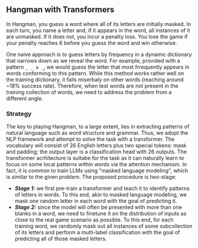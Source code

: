 ## Hangman with Transformers
In Hangman, you guess a word where all of its letters are initially masked. In each turn, you name a letter and,
if it appears in the word, all instances of it are unmasked. If it does not, you incur a penalty loss. You lose the game if
your penalty reaches 6 before you guess the word and win otherwise.

One naive approach is to guess letters by frequency in a dynamic dictionary that narrows down as we reveal the word. For example, provided with a pattern ```_ _ a _```, we would guess the letter that most frrequently appears in words conforming to this pattern. While this method works
rather well on the training dictionary, it fails miserbaly on other words (reaching around ~18% success rate). Therefore, when test words are not present in the training collection of words, we need to address the problem from a different angle.

### Strategy
The key to playing Hangman, to a large extent, lies in extracting patterns of natural language such as word structure and grammar. 
Thus, we adopt the NLP framework and attempt to solve the task with a transformer. The vocabulary will consist of 26 
English letters plus two special tokens: mask and padding; the output layer is a classification head with 26 outputs. The transformer
acrhitecture is suitabe for the task as it can naturally learn to focus on some local patterns within words via the attention mechanism.
In fact, it is common to train LLMs using "masked language modeling", which is similar to the given problem. The proposed procedure
is two-stage:
- ***Stage 1:*** we first pre-train a transformer and teach it to identify patterns of letters in words. To this end, akin to masked language 
modeling, we mask *one* random letter in each word with the goal of predicting it.
- ***Stage 2:*** since the model will often be presented with more than one blanks in a word, we need to finetune it on the distribution 
of inputs as close to the real game scenario as possible. To this end, for each training word, we randomly mask out all instances of some
 subcollection of its letters and perform a multi-label classification with the goal of predicting all of those masked letters.


